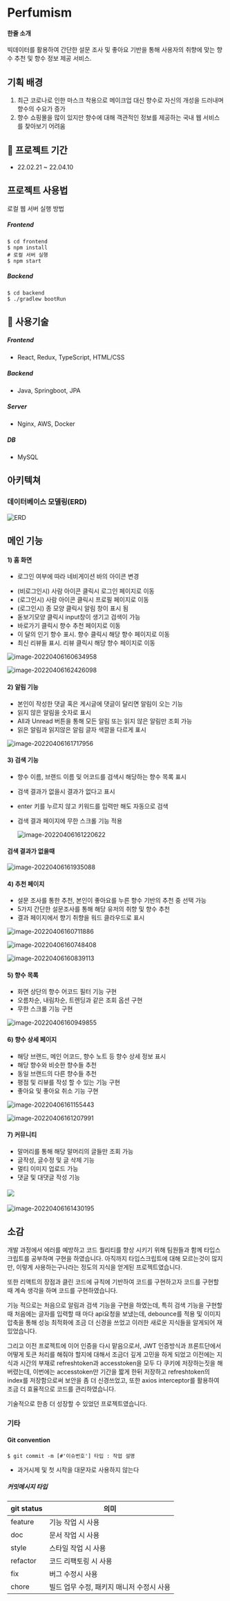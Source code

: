 # Perfumism

#### 한줄 소개

빅데이터를 활용하여 간단한 설문 조사 및 좋아요 기반을 통해 사용자의 취향에 맞는 향수 추천 및 향수 정보 제공 서비스.



## 기획 배경

1. 최근 코로나로 인한 마스크 착용으로 메이크업 대신 향수로 자신의 개성을 드러내며 향수의 수요가 증가
2. 향수 쇼핑몰을 많이 있지만 향수에 대해 객관적인 정보를 제공하는 국내 웹 서비스를 찾아보기 어려움



## 📅 프로젝트 기간

- 22.02.21 ~ 22.04.10



## 프로젝트 사용법

로컬 웹 서버 실행 방법

##### Frontend

```
$ cd frontend
$ npm install
# 로컬 서버 실행
$ npm start
```

##### Backend

```
$ cd backend
$ ./gradlew bootRun
```



## **🧰 사용기술**

##### Frontend

* React, Redux, TypeScript, HTML/CSS

##### Backend

* Java, Springboot, JPA

##### Server

* Nginx, AWS, Docker

##### DB

* MySQL



## 아키텍쳐



### 데이터베이스 모델링(ERD)

![ERD](README.assets/ERD.png)

## 메인 기능

#### 1) 홈 화면

* 로그인 여부에 따라 네비게이션 바의 아이콘 변경

- (비로그인시) 사람 아이콘 클릭시 로그인 페이지로 이동
- (로그인시) 사람 아이콘 클릭시 프로필 페이지로 이동
- (로그인시) 종 모양 클릭시 알림 창이 표시 됨
- 돋보기모양 클릭시 input창이 생기고 검색이 가능
- 바로가기 클릭시 향수 추천 페이지로 이동
- 이 달의 인기 향수 표시. 향수 클릭시 해당 향수 페이지로 이동
- 최신 리뷰들 표시. 리뷰 클릭시 해당 향수 페이지로 이동

![image-20220406160634958](README.assets/image-20220406160634958.png)

![image-20220406162426098](README.assets/image-20220406162426098.png)

#### 2) 알림 기능

* 본인이 작성한 댓글 혹은 게시글에 댓글이 달리면 알림이 오는 기능
* 읽지 않은 알림을 숫자로 표시
* All과 Unread 버튼을 통해 모든 알림 또는 읽지 않은 알림만 조회 가능
* 읽은 알림과 읽지않은 알림 글자 색깔을 다르게 표시

![image-20220406161717956](README.assets/image-20220406161717956.png)

#### 3) 검색 기능

* 향수 이름, 브랜드 이름 및 어코드를 검색시 해당하는 향수 목록 표시
* 검색 결과가 없을시 결과가 없다고 표시

* enter 키를 누르지 않고 키워드를 입력만 해도 자동으로 검색

* 검색 결과 페이지에 무한 스크롤 기능 적용

  ![image-20220406161220622](README.assets/image-20220406161220622.png)

#### 검색 결과가 없을때

![image-20220406161935088](README.assets/image-20220406161935088.png)

#### 4) 추천 페이지

* 설문 조사를 통한 추천, 본인이 좋아요를 누른 향수 기반의 추천 중 선택 가능
* 5가지 간단한 설문조사를 통해 해당 유저의 취향 및 향수 추천
* 결과 페이지에서 향기 취향을 워드 클라우드로 표시

![image-20220406160711886](README.assets/image-20220406160711886.png)

![image-20220406160748408](README.assets/image-20220406160748408.png)

![image-20220406160839113](README.assets/image-20220406160839113.png)

#### 5) 향수 목록

* 화면 상단의 향수 어코드 필터 기능 구현
* 오름차순, 내림차순, 트렌딩과 같은 조회 옵션 구현
* 무한 스크롤 기능 구현

![image-20220406160949855](README.assets/image-20220406160949855.png)

#### 6) 향수 상세 페이지

* 해당 브랜드, 메인 어코드, 향수 노트 등 향수 상세 정보 표시
* 해당 향수와 비슷한 향수들 추천 
* 동일 브랜드의 다른 향수들 추천
* 평점 및 리뷰를 작성 할 수 있는 기능 구현
* 좋아요 및 좋아요 취소 기능 구현

![image-20220406161155443](README.assets/image-20220406161155443.png)

![image-20220406161207991](README.assets/image-20220406161207991.png)

#### 7) 커뮤니티

* 말머리를 통해 해당 말머리의 글들만 조회 가능
* 글작성, 글수정 및 글 삭제 기능
* 멀티 이미지 업로드 가능
* 댓글 및 대댓글 작성 기능

#### ![](README.assets/image-20220406161330117.png)

![image-20220406161430195](README.assets/image-20220406161430195.png)





## 소감
  
  개발 과정에서 에러를 예방하고 코드 퀄리티를 향상 시키기 위해 팀원들과 함께 타입스크립트를 공부하며 구현을 하였습니다. 아직까지 타입스크립트에 대해 모르는것이 많지만, 이렇게 사용하는구나라는 정도의 지식을 얻게된 프로젝트였습니다.
  
  또한 리액트의 장점과 클린 코드에 규칙에 기반하여 코드를 구현하고자 코드를 구현할 때 계속 생각을 하며 코드를 구현하였습니다. 
  
  기능 적으로는 처음으로 알림과 검색 기능을 구현을 하였는데, 특히 검색 기능을 구현할때 처음에는 글자를 입력할 때 마다 api요청을 보냈는데, debounce를 적용 및 이미지 압축을 통해  성능 최적화에 조금 더 신경을 쓰었고 이러한 새로운 지식들을 알게되어 재밌었습니다.
  
  그리고 이전 프로젝트에 이어 인증을 다시 맡음으로서, JWT 인증방식과 프론트단에서 어떻게 토큰 처리를 해줘야 할지에 대해서 조금더 깊게 고민을 하게 되었고 이전에는 지식과 시간의 부재로 refreshtoken과 accesstoken을 모두 다 쿠키에 저장하는짓을 해버렸는데, 이번에는 accesstoken만 기간을 짧게 한뒤 저장하고 refreshtoken의 index를 저장함으로써 보안을 좀 더 신경쓰었고, 또한 axios interceptor를 활용하여 조금 더 효율적으로 코드를 관리하였습니다. 
  
  기술적으로 한층 더 성장할 수 있었던 프로젝트였습니다.



### 기타

#### Git convention

```
$ git commit -m [#'이슈번호'] 타입 : 작업 설명 
```

* 과거시제 및 첫 시작을 대문자로 사용하지 않는다



##### 커밋메시지 타입

| git status | 의미                                      |
| ---------- | ----------------------------------------- |
| feature    | 기능 작업 시 사용                         |
| doc        | 문서 작업 시 사용                         |
| style      | 스타일 작업 시 사용                       |
| refactor   | 코드 리팩토링 시 사용                     |
| fix        | 버그 수정시 사용                          |
| chore      | 빌드 업무 수정, 패키지 매니저 수정시 사용 |
